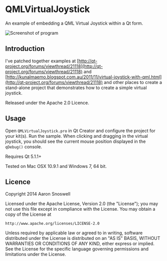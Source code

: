 # QMLVirtualJoystick

An example of embedding a QML Virtual Joystick within a Qt form.

![Screenshot of program](https://raw.github.com/aaronsnoswell/QMLVirtualJoystick/master/screen_shot.png)

## Introduction

I've patched together examples at
[http://qt-project.org/forums/viewthread/21118](http://qt-project.org/forums/viewthread/21118)
and [http://kunalmaemo.blogspot.com.au/2011/11/virtual-joystick-with-qml.html](http://qt-project.org/forums/viewthread/21118)
and other places to create a stand-alone project that demonstrates how to
create a simple virtual joystick.

Released under the Apache 2.0 Licence.

## Usage

Open `QMLVirtualJoystick.pro` in Qt Creator and configure the project for your
kit(s). Run the sample. When clicking and dragging in the virtual joystick,
you should see the current mouse position displayed in the `qDebug()` console.

Requires Qt 5.1.1+

Tested on Mac OSX 10.9.1 and Windows 7, 64 bit.

## Licence

Copyright 2014 Aaron Snoswell

Licensed under the Apache License, Version 2.0 (the "License");
you may not use this file except in compliance with the License.
You may obtain a copy of the License at

    http://www.apache.org/licenses/LICENSE-2.0

Unless required by applicable law or agreed to in writing, software
distributed under the License is distributed on an "AS IS" BASIS,
WITHOUT WARRANTIES OR CONDITIONS OF ANY KIND, either express or implied.
See the License for the specific language governing permissions and
limitations under the License.
